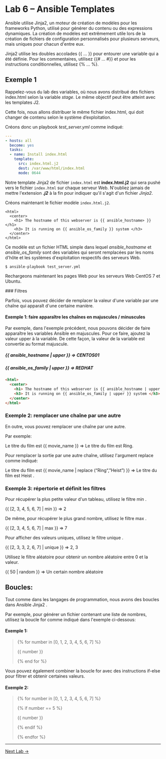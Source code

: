 Lab 6 – Ansible Templates
==
Ansible utilise Jinja2, un moteur de création de modèles pour les
frameworks Python, utilisé pour générer du contenu ou des expressions
dynamiques. La création de modèles est extrêmement utile lors de la
création de fichiers de configuration personnalisés pour plusieurs
serveurs, mais uniques pour chacun d'entre eux.

Jinja2 utilise les doubles accolades {{ ... }} pour entourer une variable
qui a été définie. Pour les commentaires, utilisez {{\# … \#}} et pour les
instructions conditionnelles, utilisez {% … %}.

Exemple 1
---------

Rappelez-vous du lab des variables, où nous avons distribué des fichiers
index.html selon la variable *stage.* Le même objectif peut être atteint
avec les templates J2.

Cette fois, nous allons distribuer le même fichier index.html, qui doit
changer de contenu selon le système d’exploitation.

Créons donc un playbook *test_server.yml* comme indiqué:
```yaml
---
- hosts: all
  become: yes
  tasks:
  - name: Install index.html
    template:
      src: index.html.j2
      dest: /var/www/html/index.html
      mode: 0644
```
Notre template Jinja2 de fichier `index.html` est **index.html.j2** qui
sera pushé vers le fichier `index.html` sur chaque serveur Web. N'oubliez
jamais de mettre l'extension ***.j2*** à la fin pour indiquer qu'il s'agit
d'un fichier *Jinja2*.

Créons maintenant le fichier modèle `index.html.j2`.
```Jinja2
<html>
  <center>
    <h1> The hostname of this webserver is {{ ansible_hostname> }}</h1>
    <h3> It is running on {{ ansible_os_family }} system </h3>
  </center>
</html>
```

Ce modèle est un fichier HTML simple dans lequel *ansible_hostname* et
*ansible_os_family* sont des variables qui seront remplacées par les
noms d'hôte et les systèmes d'exploitation respectifs des serveurs Web.
```
$ ansible-playbook test_server.yml
```
Rechargeons maintenant les pages Web pour les serveurs Web CentOS 7 et
Ubuntu.

### Filtres

Parfois, vous pouvez décider de remplacer la valeur d'une variable par
une chaîne qui apparaît d'une certaine manière.

#### Exemple 1: faire apparaître les chaînes en majuscules / minuscules

Par exemple, dans l'exemple précédent, nous pouvons décider de faire
apparaître les variables Ansible en majuscules. Pour ce faire, ajoutez
la valeur upper à la variable. De cette façon, la valeur de la variable
est convertie au format majuscule.

##### {{ ansible_hostname | upper }} => CENTOS01

##### {{ ansible_os_family | upper }} => REDHAT
```html
<html>
  <center>
    <h1> The hostname of this webserver is {{ ansible_hostname | upper }}</h1>
    <h3> It is running on {{ ansible_os_family | upper }} system </h3>
  </center>
</html>
```

### Exemple 2: remplacer une chaîne par une autre

En outre, vous pouvez remplacer une chaîne par une autre.

Par exemple:

Le titre du film est {{ movie_name }} => Le titre du film est Ring.

Pour remplacer la sortie par une autre chaîne, utilisez l'argument
replace comme indiqué:

Le titre du film est {{ movie_name | replace (“Ring“,”Heist”) }} =>
Le titre du film est Heist .

### Exemple 3: répertorie et définit les filtres

Pour récupérer la plus petite valeur d'un tableau, utilisez le filtre
min .

{{ \[2, 3, 4, 5, 6, 7\] | min }} => 2

De même, pour récupérer le plus grand nombre, utilisez le filtre max .

{{ \[2, 3, 4, 5, 6, 7\] | max }} => 7

Pour afficher des valeurs uniques, utilisez le filtre unique .

{{ \[2, 3, 3, 2, 6, 7\] | unique }} => 2, 3

Utilisez le filtre aléatoire pour obtenir un nombre aléatoire entre 0 et
la valeur.

{{ 50 | random }} => Un certain nombre aléatoire

## Boucles:

Tout comme dans les langages de programmation, nous avons des boucles
dans Ansible Jinja2 .

Par exemple, pour générer un fichier contenant une liste de nombres,
utilisez la boucle for comme indiqué dans l'exemple ci-dessous:

#### Exemple 1:

> {% for number in \[0, 1, 2, 3, 4, 5, 6, 7\] %}
>
> {{ number }}
>
> {% end for %}

Vous pouvez également combiner la boucle for avec des instructions
if-else pour filtrer et obtenir certaines valeurs.

#### Exemple 2:

> {% for number in \[0, 1, 2, 3, 4, 5, 6, 7\] %}
>
> {% if number == 5 %}
>
> {{ number }}
>
> {% endif %}
>
> {% endfor %}


---
[Next Lab ->](./Lab%207%20-%20Ansible%20Roles.md)
